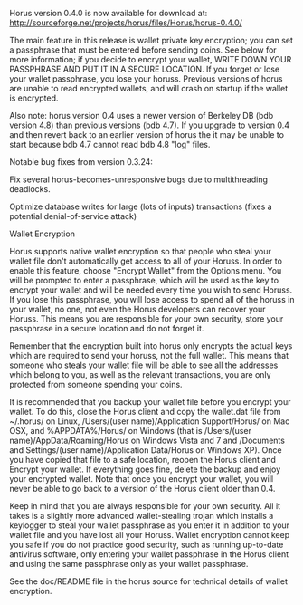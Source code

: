 Horus version 0.4.0 is now available for download at:
http://sourceforge.net/projects/horus/files/Horus/horus-0.4.0/

The main feature in this release is wallet private key encryption;
you can set a passphrase that must be entered before sending coins.
See below for more information; if you decide to encrypt your wallet,
WRITE DOWN YOUR PASSPHRASE AND PUT IT IN A SECURE LOCATION. If you
forget or lose your wallet passphrase, you lose your horuss.
Previous versions of horus are unable to read encrypted wallets,
and will crash on startup if the wallet is encrypted.

Also note: horus version 0.4 uses a newer version of Berkeley DB
(bdb version 4.8) than previous versions (bdb 4.7). If you upgrade
to version 0.4 and then revert back to an earlier version of horus
the it may be unable to start because bdb 4.7 cannot read bdb 4.8
"log" files.


Notable bug fixes from version 0.3.24:

Fix several horus-becomes-unresponsive bugs due to multithreading
deadlocks.

Optimize database writes for large (lots of inputs) transactions
(fixes a potential denial-of-service attack)


Wallet Encryption

Horus supports native wallet encryption so that people who steal your
wallet file don't automatically get access to all of your Horuss.
In order to enable this feature, choose "Encrypt Wallet" from the
Options menu.  You will be prompted to enter a passphrase, which
will be used as the key to encrypt your wallet and will be needed
every time you wish to send Horuss.  If you lose this passphrase,
you will lose access to spend all of the horuss in your wallet,
no one, not even the Horus developers can recover your Horuss.
This means you are responsible for your own security, store your
passphrase in a secure location and do not forget it.

Remember that the encryption built into horus only encrypts the
actual keys which are required to send your horuss, not the full
wallet.  This means that someone who steals your wallet file will
be able to see all the addresses which belong to you, as well as the
relevant transactions, you are only protected from someone spending
your coins.

It is recommended that you backup your wallet file before you
encrypt your wallet.  To do this, close the Horus client and
copy the wallet.dat file from ~/.horus/ on Linux, /Users/(user
name)/Application Support/Horus/ on Mac OSX, and %APPDATA%/Horus/
on Windows (that is /Users/(user name)/AppData/Roaming/Horus on
Windows Vista and 7 and /Documents and Settings/(user name)/Application
Data/Horus on Windows XP).  Once you have copied that file to a
safe location, reopen the Horus client and Encrypt your wallet.
If everything goes fine, delete the backup and enjoy your encrypted
wallet.  Note that once you encrypt your wallet, you will never be
able to go back to a version of the Horus client older than 0.4.

Keep in mind that you are always responsible for your own security.
All it takes is a slightly more advanced wallet-stealing trojan which
installs a keylogger to steal your wallet passphrase as you enter it
in addition to your wallet file and you have lost all your Horuss.
Wallet encryption cannot keep you safe if you do not practice
good security, such as running up-to-date antivirus software, only
entering your wallet passphrase in the Horus client and using the
same passphrase only as your wallet passphrase.

See the doc/README file in the horus source for technical details
of wallet encryption.
